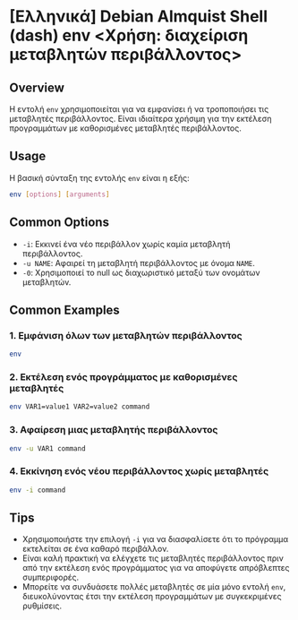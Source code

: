 # [Ελληνικά] Debian Almquist Shell (dash) env <Χρήση: διαχείριση μεταβλητών περιβάλλοντος>

## Overview
Η εντολή `env` χρησιμοποιείται για να εμφανίσει ή να τροποποιήσει τις μεταβλητές περιβάλλοντος. Είναι ιδιαίτερα χρήσιμη για την εκτέλεση προγραμμάτων με καθορισμένες μεταβλητές περιβάλλοντος.

## Usage
Η βασική σύνταξη της εντολής `env` είναι η εξής:

```sh
env [options] [arguments]
```

## Common Options
- `-i`: Εκκινεί ένα νέο περιβάλλον χωρίς καμία μεταβλητή περιβάλλοντος.
- `-u NAME`: Αφαιρεί τη μεταβλητή περιβάλλοντος με όνομα `NAME`.
- `-0`: Χρησιμοποιεί το null ως διαχωριστικό μεταξύ των ονομάτων μεταβλητών.

## Common Examples
### 1. Εμφάνιση όλων των μεταβλητών περιβάλλοντος
```sh
env
```

### 2. Εκτέλεση ενός προγράμματος με καθορισμένες μεταβλητές
```sh
env VAR1=value1 VAR2=value2 command
```

### 3. Αφαίρεση μιας μεταβλητής περιβάλλοντος
```sh
env -u VAR1 command
```

### 4. Εκκίνηση ενός νέου περιβάλλοντος χωρίς μεταβλητές
```sh
env -i command
```

## Tips
- Χρησιμοποιήστε την επιλογή `-i` για να διασφαλίσετε ότι το πρόγραμμα εκτελείται σε ένα καθαρό περιβάλλον.
- Είναι καλή πρακτική να ελέγχετε τις μεταβλητές περιβάλλοντος πριν από την εκτέλεση ενός προγράμματος για να αποφύγετε απρόβλεπτες συμπεριφορές.
- Μπορείτε να συνδυάσετε πολλές μεταβλητές σε μία μόνο εντολή `env`, διευκολύνοντας έτσι την εκτέλεση προγραμμάτων με συγκεκριμένες ρυθμίσεις.